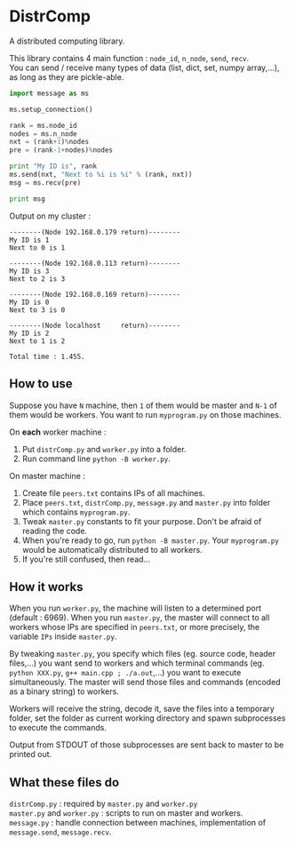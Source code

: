 # DistrComp
A distributed computing library.

This library contains 4 main function : `node_id`, `n_node`, `send`, `recv`.  
You can send / receive many types of data (list, dict, set, numpy array,...), as long as they are pickle-able.

```python
import message as ms

ms.setup_connection()

rank = ms.node_id
nodes = ms.n_node
nxt = (rank+1)%nodes
pre = (rank-1+nodes)%nodes

print "My ID is", rank
ms.send(nxt, "Next to %i is %i" % (rank, nxt))
msg = ms.recv(pre)

print msg
```
Output on my cluster :
```
--------(Node 192.168.0.179 return)--------
My ID is 1
Next to 0 is 1

--------(Node 192.168.0.113 return)--------
My ID is 3
Next to 2 is 3

--------(Node 192.168.0.169 return)--------
My ID is 0
Next to 3 is 0

--------(Node localhost     return)--------
My ID is 2
Next to 1 is 2

Total time : 1.455.
```

<h2>How to use</h2>  

Suppose you have `N` machine, then `1` of them would be master and `N-1` of them would be workers. You want to run `myprogram.py` on those machines.  

On <b>each</b> worker machine :  

1) Put `distrComp.py` and `worker.py` into a folder.
2) Run command line `python -B worker.py`.

On master machine :  

1) Create file `peers.txt` contains IPs of all machines.
2) Place `peers.txt`, `distrComp.py`, `message.py` and `master.py` into folder which contains `myprogram.py`.
3) Tweak `master.py` constants to fit your purpose. Don't be afraid of reading the code.
4) When you're ready to go, run `python -B master.py`. Your `myprogram.py` would be automatically distributed to all workers.
4) If you're still confused, then read...

<h2>How it works</h2>

When you run `worker.py`, the machine will listen to a determined port (default : 6969). When you run `master.py`, the master will connect to all workers whose IPs are specified in `peers.txt`, or more precisely, the variable `IPs` inside `master.py`. 
  
By tweaking `master.py`, you specify which files (eg. source code, header files,...) you want send to workers and which terminal commands (eg. `python XXX.py`, `g++ main.cpp ; ./a.out`,...) you want to execute simultaneously. The master will send those files and commands (encoded as a binary string) to workers.  

Workers will receive the string, decode it, save the files into a temporary folder, set the folder as current working directory and spawn subprocesses to execute the commands.  

Output from STDOUT of those subprocesses are sent back to master to be printed out. 

<h2>What these files do</h2>

`distrComp.py` : required by `master.py` and `worker.py`  
`master.py` and `worker.py` : scripts to run on master and workers.  
`message.py` : handle connection between machines, implementation of `message.send`, `message.recv`.  
